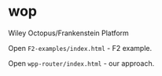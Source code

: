 # wop
Wiley Octopus/Frankenstein Platform

Open `F2-examples/index.html` - F2 example.

Open `wpp-router/index.html` - our approach.
